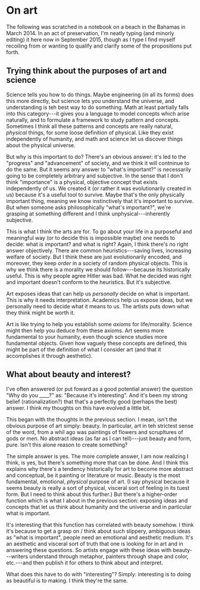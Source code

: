 # On art

The following was scratched in a notebook on a beach in the Bahamas in March 2014. In an act of preservation, I'm neatly typing (and minorly editing) it here now in September 2015, though as I type I find myself recoiling from or wanting to qualify and clarify some of the propositions put forth.

## Trying think about the purposes of art and science

Science tells you how to do things. Maybe engineering (in all its forms) does this more directly, but science lets you understand the universe, and understanding is teh best way to do something. Math at least partially falls into this category---it gives you a language to model concepts which arise naturally, and to formulate a framework to study pattern and concepts. Sometimes I think all these patterns and concepts are really natural, *physical* things, for some loose definition of physical. Like they exist independently of humanity, and math and science let us discover things about the physical universe.

But why is this important to do? There's an obvious answer: it's led to the "progress" and "advancement" of society, and we think it will contninue to do the same. But it seems any answer to "what's important?" is necessarily going to be completely arbitrary and subjective. In the sense that I don't think "importance" is a physical, objective concept that exists independently of us. We created it (or rather it was evolutionarily created in us) because it's a useful tool to survive. Maybe that's the only physically important thing, meaning we know instinctively that it's important to survive. But when someone asks philosophically "what's important?", we're grasping at something different and I think unphysical---inherently subjective.

This is what I think the arts are for. To go about your life in a purposeful and meaningful way (or to decide this is impossible maybe) one needs to decide: what is important? and what is right? Again, I think there's no right answer objectively. There are common heuristics---saving lives, increasing welfare of society. But I think these are just evolutionarily encoded, and moreover, they keep *order* in a society of random physical objects. This is why we think there is a morality we should follow---because its historically useful. This is why people agree Hitler was bad. What he decided was right and important doesn't conform to the heuristics. But it's subjective.

Art exposes ideas that can help us *personally* decide on what is important. This is why it needs interpretation. Academics help us expose ideas, but we personally need to decide what it means to us. The artists puts down what they think might be worth it.

Art is like trying to help you establish some *axioms* for life/morality. Science might then help you deduce from these axioms. Art seems more fundamental to your humanity, even though science studies more fundamental objects. Given how vaguely these concepts are defined, this might be part of the definition of what I consider art (and that it accomplishes it through aesthetic).

## What about beauty and interest?

I've often answered (or put foward as a good potential answer) the question "Why do you ____?" as: "Because it's interesting". And it's been my strong belief (rationalization?) that that's a perfectly good (perhaps the best) answer. I think my thoughts on this have evolved a little bit.

This began with the thoughts in the previous section. I mean, isn't the obvious purpose of art simply: beauty. In particular, art in teh strictest sense of the word, from a whil ago was paintings of flowers and scrupltures of gods or men. No abstract ideas (as far as I can tell)---just beauty and form, pure. Isn't this alone reason to create something?

The simple answer is yes. The more complete answer, I am now realizing I think, is yes, but there's something more that can be done. And I think this explains why there's a tendency historically for art to become more abstract and conceptual, be it painting or literature or music. Beauty is the most fundamental, emotional, *physical* purpose of art. (I say physical because it seems beauty is really a sort of physical, visceral sort of feeling in its tuest form. But I need to think about this further.) But there's a higher-order function which is what I about in the previous section: exposing ideas and concepts that let us think about humanity and the universe and in particular what is important.

It's interesting that this function has correlated with beauty somehow. I think it's because to get a grasp on / think about such slippery, ambiguous ideas as "what is important", people need an emotional and aesthetic medium. It's an aesthetic and visceral sort of truth that one is looking for in art and in answering these questions. So artists engage with these ideas with beauty---writers understand through metaphor, painters through shape and color, etc.---and then publish it for others to think about and interpret.

What does this have to do with "interesting"? Simply: interesting is to doing as beautiful is to making. I think they're the same.

